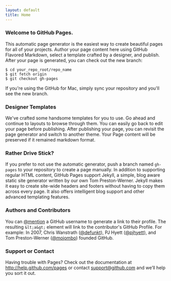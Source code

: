 ```yaml
---
layout: default
title: Home
---
```


### <a name="welcome-to-github-pages" class="anchor" href="#welcome-to-github-pages"><span class="octicon octicon-link"></span></a>Welcome to GitHub Pages.

This automatic page generator is the easiest way to create beautiful pages for all of your projects. Author your page content here using GitHub Flavored Markdown, select a template crafted by a designer, and publish. After your page is generated, you can check out the new branch:

    $ cd your_repo_root/repo_name
    $ git fetch origin
    $ git checkout gh-pages

If you're using the GitHub for Mac, simply sync your repository and you'll see the new branch.

### <a name="designer-templates" class="anchor" href="#designer-templates"><span class="octicon octicon-link"></span></a>Designer Templates

We've crafted some handsome templates for you to use. Go ahead and continue to layouts to browse through them. You can easily go back to edit your page before publishing. After publishing your page, you can revisit the page generator and switch to another theme. Your Page content will be preserved if it remained markdown format.

### <a name="rather-drive-stick" class="anchor" href="#rather-drive-stick"><span class="octicon octicon-link"></span></a>Rather Drive Stick?

If you prefer to not use the automatic generator, push a branch named `gh-pages` to your repository to create a page manually. In addition to supporting regular HTML content, GitHub Pages support Jekyll, a simple, blog aware static site generator written by our own Tom Preston-Werner. Jekyll makes it easy to create site-wide headers and footers without having to copy them across every page. It also offers intelligent blog support and other advanced templating features.

### <a name="authors-and-contributors" class="anchor" href="#authors-and-contributors"><span class="octicon octicon-link"></span></a>Authors and Contributors

You can <a href="https://github.com/blog/821" class="user-mention">@mention</a> a GitHub username to generate a link to their profile. The resulting `&lt;a&gt;` element will link to the contributor's GitHub Profile. For example: In 2007, Chris Wanstrath (<a href="https://github.com/defunkt" class="user-mention">@defunkt</a>), PJ Hyett (<a href="https://github.com/pjhyett" class="user-mention">@pjhyett</a>), and Tom Preston-Werner (<a href="https://github.com/mojombo" class="user-mention">@mojombo</a>) founded GitHub.

### <a name="support-or-contact" class="anchor" href="#support-or-contact"><span class="octicon octicon-link"></span></a>Support or Contact

Having trouble with Pages? Check out the documentation at <a href="http://help.github.com/pages">http://help.github.com/pages</a> or contact <support@github.com> and we’ll help you sort it out.

